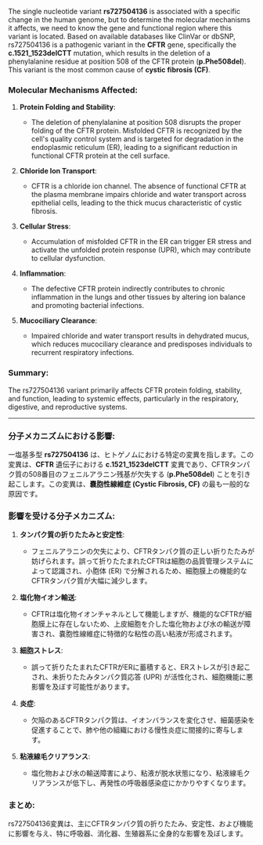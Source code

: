 The single nucleotide variant **rs727504136** is associated with a specific change in the human genome, but to determine the molecular mechanisms it affects, we need to know the gene and functional region where this variant is located. Based on available databases like ClinVar or dbSNP, rs727504136 is a pathogenic variant in the **CFTR** gene, specifically the **c.1521_1523delCTT** mutation, which results in the deletion of a phenylalanine residue at position 508 of the CFTR protein (**p.Phe508del**). This variant is the most common cause of **cystic fibrosis (CF)**.

### Molecular Mechanisms Affected:
1. **Protein Folding and Stability**:
   - The deletion of phenylalanine at position 508 disrupts the proper folding of the CFTR protein. Misfolded CFTR is recognized by the cell's quality control system and is targeted for degradation in the endoplasmic reticulum (ER), leading to a significant reduction in functional CFTR protein at the cell surface.

2. **Chloride Ion Transport**:
   - CFTR is a chloride ion channel. The absence of functional CFTR at the plasma membrane impairs chloride and water transport across epithelial cells, leading to the thick mucus characteristic of cystic fibrosis.

3. **Cellular Stress**:
   - Accumulation of misfolded CFTR in the ER can trigger ER stress and activate the unfolded protein response (UPR), which may contribute to cellular dysfunction.

4. **Inflammation**:
   - The defective CFTR protein indirectly contributes to chronic inflammation in the lungs and other tissues by altering ion balance and promoting bacterial infections.

5. **Mucociliary Clearance**:
   - Impaired chloride and water transport results in dehydrated mucus, which reduces mucociliary clearance and predisposes individuals to recurrent respiratory infections.

### Summary:
The rs727504136 variant primarily affects CFTR protein folding, stability, and function, leading to systemic effects, particularly in the respiratory, digestive, and reproductive systems.

---

### 分子メカニズムにおける影響:
一塩基多型 **rs727504136** は、ヒトゲノムにおける特定の変異を指します。この変異は、**CFTR** 遺伝子における **c.1521_1523delCTT** 変異であり、CFTRタンパク質の508番目のフェニルアラニン残基が欠失する (**p.Phe508del**) ことを引き起こします。この変異は、**嚢胞性線維症 (Cystic Fibrosis, CF)** の最も一般的な原因です。

### 影響を受ける分子メカニズム:
1. **タンパク質の折りたたみと安定性**:
   - フェニルアラニンの欠失により、CFTRタンパク質の正しい折りたたみが妨げられます。誤って折りたたまれたCFTRは細胞の品質管理システムによって認識され、小胞体 (ER) で分解されるため、細胞膜上の機能的なCFTRタンパク質が大幅に減少します。

2. **塩化物イオン輸送**:
   - CFTRは塩化物イオンチャネルとして機能しますが、機能的なCFTRが細胞膜上に存在しないため、上皮細胞を介した塩化物および水の輸送が障害され、嚢胞性線維症に特徴的な粘性の高い粘液が形成されます。

3. **細胞ストレス**:
   - 誤って折りたたまれたCFTRがERに蓄積すると、ERストレスが引き起こされ、未折りたたみタンパク質応答 (UPR) が活性化され、細胞機能に悪影響を及ぼす可能性があります。

4. **炎症**:
   - 欠陥のあるCFTRタンパク質は、イオンバランスを変化させ、細菌感染を促進することで、肺や他の組織における慢性炎症に間接的に寄与します。

5. **粘液線毛クリアランス**:
   - 塩化物および水の輸送障害により、粘液が脱水状態になり、粘液線毛クリアランスが低下し、再発性の呼吸器感染症にかかりやすくなります。

### まとめ:
rs727504136変異は、主にCFTRタンパク質の折りたたみ、安定性、および機能に影響を与え、特に呼吸器、消化器、生殖器系に全身的な影響を及ぼします。